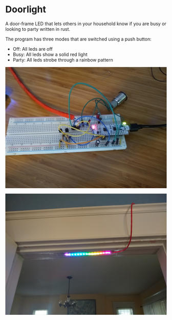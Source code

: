 # Doorlight

A door-frame LED that lets others in your household know if you are busy or looking to party written in rust.

The program has three modes that are switched using a push button:
- Off: All leds are off
- Busy: All leds show a solid red light
- Party: All leds strobe through a rainbow pattern

![](images/circuit.jpg)

![](images/leds.jpg)
